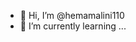 - 👋 Hi, I’m @hemamalini110
- 🌱 I’m currently learning ...

<!---
hemamalini110/hemamalini110 is a ✨ special ✨ repository because its `README.md` (this file) appears on your GitHub profile.
You can click the Preview link to take a look at your changes.
--->
